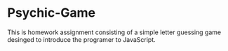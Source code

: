 # Psychic-Game
This is homework assignment consisting of a simple letter guessing game desinged to introduce the programer to JavaScript.